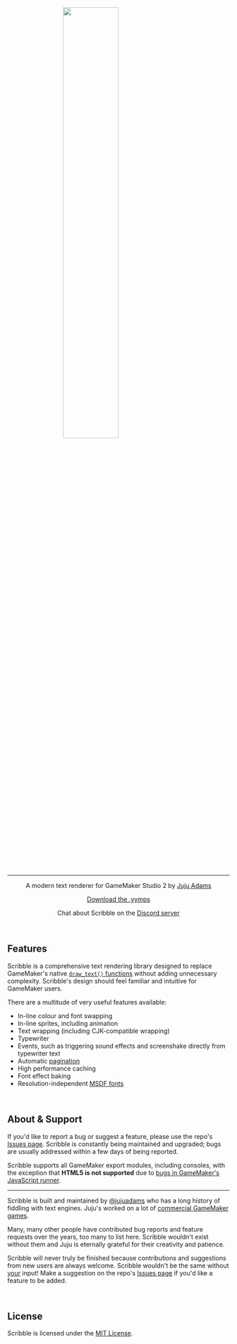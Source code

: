 <img src="https://raw.githubusercontent.com/JujuAdams/scribble/master/LOGO.png" width="50%" style="display: block; margin: auto;" />
<hr>
<p align="center">A modern text renderer for GameMaker Studio 2 by <a href="https://twitter.com/jujuadams" target="_blank">Juju Adams</a></p>

<p align="center"><a href="https://github.com/JujuAdams/scribble/releases/">Download the .yymps</a></p>
<p align="center">Chat about Scribble on the <a href="https://discord.gg/8krYCqr">Discord server</a></p>

&nbsp;

## Features

Scribble is a comprehensive text rendering library designed to replace GameMaker's native [`draw_text()` functions](https://docs2.yoyogames.com/source/_build/3_scripting/4_gml_reference/drawing/text/) without adding unnecessary complexity. Scribble's design should feel familiar and intuitive for GameMaker users.

There are a multitude of very useful features available:
- In-line colour and font swapping
- In-line sprites, including animation
- Text wrapping (including CJK-compatible wrapping)
- Typewriter
- Events, such as triggering sound effects and screenshake directly from typewriter text
- Automatic [pagination](https://en.wikipedia.org/wiki/Pagination)
- High performance caching
- Font effect baking
- Resolution-independent [MSDF fonts](MSDF-Fonts)

&nbsp;

## About & Support

If you'd like to report a bug or suggest a feature, please use the repo's [Issues page](https://github.com/JujuAdams/scribble/issues). Scribble is constantly being maintained and upgraded; bugs are usually addressed within a few days of being reported.

Scribble supports all GameMaker export modules, including consoles, with the exception that **HTML5 is not supported** due to [bugs in GameMaker's JavaScript runner](https://github.com/JujuAdams/scribble/issues/18).

---

Scribble is built and maintained by [@jujuadams](https://twitter.com/jujuadams) who has a long history of fiddling with text engines. Juju's worked on a lot of [commercial GameMaker games](http://www.jujuadams.com/).

Many, many other people have contributed bug reports and feature requests over the years, too many to list here. Scribble wouldn't exist without them and Juju is eternally grateful for their creativity and patience.

Scribble will never truly be finished because contributions and suggestions from new users are always welcome. Scribble wouldn't be the same without [your](https://tenor.com/search/whos-awesome-gifs) input! Make a suggestion on the repo's [Issues page](https://github.com/JujuAdams/scribble/issues) if you'd like a feature to be added.

&nbsp;

## License

Scribble is licensed under the [MIT License](https://github.com/JujuAdams/Scribble/blob/master/LICENSE).
